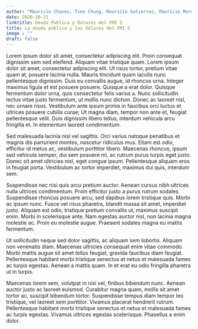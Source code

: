 ```yaml
---
author: "Mauricio Chaves, Tsen Chung, Mauricio Gutierrez, Mauricio Morua"
date: 2020-10-21
linktitle: Deuda Publica y Dolares del FMI 3
title: La deuda pública y los dólares del FMI 3
image : ""
draft: false
---
```



Lorem ipsum dolor sit amet, consectetur adipiscing elit. Proin consequat dignissim sem sed eleifend. Aliquam vitae tristique quam. Lorem ipsum dolor sit amet, consectetur adipiscing elit. Ut risus tortor, pretium vitae quam at, posuere lacinia nulla. Mauris tincidunt quam iaculis nunc pellentesque dignissim. Duis eu convallis augue, id rhoncus urna. Integer maximus ligula et est posuere posuere. Quisque a erat dolor. Quisque fermentum dolor urna, quis consectetur felis varius a. Nunc sollicitudin lectus vitae justo fermentum, ut mollis nunc dictum. Donec ac laoreet nisl, nec ornare risus. Vestibulum ante ipsum primis in faucibus orci luctus et ultrices posuere cubilia curae; Ut magna diam, tempor non ante et, feugiat pellentesque velit. Duis dignissim libero tellus, interdum vehicula arcu fringilla et. In elementum laoreet condimentum.

Sed malesuada lacinia nisi vel sagittis. Orci varius natoque penatibus et magnis dis parturient montes, nascetur ridiculus mus. Etiam est odio, efficitur id metus ac, vestibulum porttitor libero. Maecenas rhoncus, ipsum sed vehicula semper, dui sem posuere mi, ac rutrum purus turpis eget justo. Donec sit amet ultricies nisl, eget congue ipsum. Pellentesque aliquam eros in feugiat porta. Vestibulum ac tortor imperdiet, maximus dui quis, interdum sem.

Suspendisse nec nisi quis arcu pretium auctor. Aenean cursus nibh ultrices nulla ultrices condimentum. Proin efficitur justo a purus rutrum sodales. Suspendisse rhoncus posuere arcu, sed dapibus lorem tristique quis. Morbi ac ipsum nunc. Fusce vel risus pharetra, blandit massa sit amet, imperdiet justo. Aliquam est odio, tristique pretium convallis ut, maximus suscipit enim. Morbi in scelerisque ante. Nam egestas auctor nisl, non lacinia magna molestie ac. Proin eu molestie augue. Praesent sodales magna eu mattis fermentum.

Ut sollicitudin neque sed dolor sagittis, ac aliquam sem lobortis. Aliquam non venenatis diam. Maecenas ultricies consequat enim vitae commodo. Morbi mattis augue sit amet tellus feugiat, gravida faucibus diam feugiat. Pellentesque habitant morbi tristique senectus et netus et malesuada fames ac turpis egestas. Aenean a mattis quam. In et erat eu odio fringilla pharetra ut in turpis.

Maecenas lorem sem, volutpat in nisi vel, finibus bibendum nunc. Aenean auctor justo ac laoreet euismod. Curabitur magna quam, mollis sit amet tortor ac, suscipit bibendum tortor. Suspendisse tempus diam tempor leo tristique, vel laoreet sem porttitor. Vivamus placerat hendrerit rutrum. Pellentesque habitant morbi tristique senectus et netus et malesuada fames ac turpis egestas. Vivamus ultrices egestas scelerisque. Phasellus a enim dolor.
